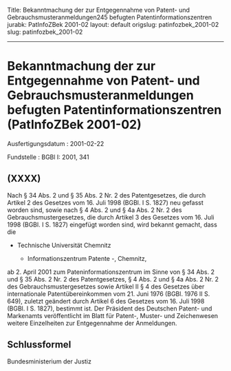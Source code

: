 Title: Bekanntmachung der zur Entgegennahme von Patent- und Gebrauchsmusteranmeldungen245
  befugten Patentinformationszentren
jurabk: PatInfoZBek 2001-02
layout: default
origslug: patinfozbek_2001-02
slug: patinfozbek_2001-02

---

# Bekanntmachung der zur Entgegennahme von Patent- und Gebrauchsmusteranmeldungen befugten Patentinformationszentren (PatInfoZBek 2001-02)

Ausfertigungsdatum
:   2001-02-22

Fundstelle
:   BGBl I: 2001, 341



## (XXXX)

Nach § 34 Abs. 2 und § 35 Abs. 2 Nr. 2 des Patentgesetzes, die durch
Artikel 2 des Gesetzes vom 16. Juli 1998 (BGBl. I S. 1827) neu gefasst
worden sind, sowie nach § 4 Abs. 2 und § 4a Abs. 2 Nr. 2 des
Gebrauchsmustergesetzes, die durch Artikel 3 des Gesetzes vom 16. Juli
1998 (BGBl. I S. 1827) eingefügt worden sind, wird bekannt gemacht,
dass die

*   Technische Universität Chemnitz

    - Informationszentrum Patente -, Chemnitz,



ab 2. April 2001 zum Pateninformationszentrum im Sinne von § 34 Abs. 2
und § 35 Abs. 2 Nr. 2 des Patentgesetzes, § 4 Abs. 2 und § 4a Abs. 2
Nr. 2 des Gebrauchsmustergesetzes sowie Artikel II § 4 des Gesetzes
über internationale Patentübereinkommen vom 21. Juni 1976 (BGBl. 1976
II S. 649), zuletzt geändert durch Artikel 6 des Gesetzes vom 16. Juli
1998 (BGBl. I S. 1827), bestimmt ist.
Der Präsident des Deutschen Patent- und Markenamts veröffentlicht im
Blatt für Patent-, Muster- und Zeichenwesen weitere Einzelheiten zur
Entgegennahme der Anmeldungen.


## Schlussformel

Bundesministerium der Justiz

